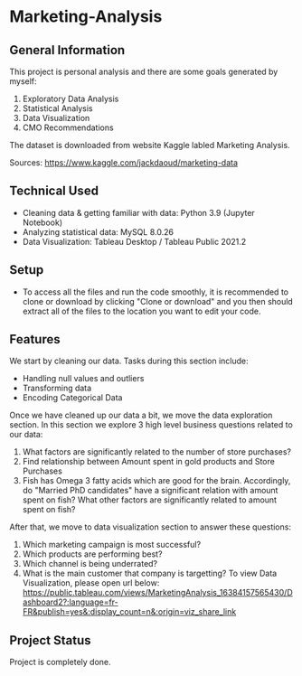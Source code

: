 # Marketing-Analysis

## General Information

This project is personal analysis and there are some goals generated by myself: 

1. Exploratory Data Analysis
2. Statistical Analysis
3. Data Visualization
4. CMO Recommendations

The dataset is downloaded from website Kaggle labled Marketing Analysis.

Sources: https://www.kaggle.com/jackdaoud/marketing-data

## Technical Used

- Cleaning data & getting familiar with data: Python 3.9 (Jupyter Notebook)
- Analyzing statistical data: MySQL 8.0.26
- Data Visualization: Tableau Desktop / Tableau Public 2021.2

## Setup 

- To access all the files and run the code smoothly, it is recommended to clone or download by clicking "Clone or download" and you then should extract all of the files to the location you want to edit your code.

## Features
We start by cleaning our data. Tasks during this section include:

- Handling null values and outliers
- Transforming data
- Encoding Categorical Data

Once we have cleaned up our data a bit, we move the data exploration section. In this section we explore 3 high level business questions related to our data:

1. What factors are significantly related to the number of store purchases?
2. Find relationship between Amount spent in gold products and Store Purchases
3. Fish has Omega 3 fatty acids which are good for the brain. Accordingly, do "Married PhD candidates" have a significant relation with amount spent on fish? What other factors are significantly related to amount spent on fish?

After that, we move to data visualization section to answer these questions:
1. Which marketing campaign is most successful?
2. Which products are performing best?
3. Which channel is being underrated? 
4. What is the main customer that company is targetting? 
To view Data Visualization, please open url below:
https://public.tableau.com/views/MarketingAnalysis_16384157565430/Dashboard2?:language=fr-FR&publish=yes&:display_count=n&:origin=viz_share_link
 
## Project Status
Project is completely done. 

